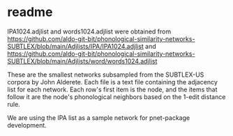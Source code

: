 # readme 

IPA1024.adjlist and words1024.adjlist were obtained from https://github.com/aldo-git-bit/phonological-similarity-networks-SUBTLEX/blob/main/Adjlists/IPA/IPA1024.adjlist and https://github.com/aldo-git-bit/phonological-similarity-networks-SUBTLEX/blob/main/Adjlists/word/words1024.adjlist 

These are the smallest networks subsampled from the SUBTLEX-US corpora by John Alderete. Each file is a text file containing the adjacency list for each network. Each row's first item is the node, and the items that follow it are the node's phonological neighbors based on the 1-edit distance rule.

We are using the IPA list as a sample network for pnet-package development.
